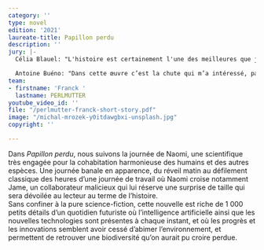 ```yaml
---
category: ''
type: novel
edition: '2021'
laureate-title: Papillon perdu
description: ''
jury: |-
  Célia Blauel: "L'histoire est certainement l'une des meilleures que j'ai eu à lire. Depuis de nombreuses années, nous cherchons des histoires de transition, mais la plupart du temps, elles sont plutôt technocratiques et nous montrent un monde. Et cette histoire nous montre d'abord un personnage, quelqu'un que nous voulons vraiment connaître, vous voulez savoir ce qui va arriver à cette personne, à cette femme, et la suivre. Donc, pour une fois, le personnage est l'objet principal, mais en même temps, on nous donne tout le paysage de la transition, en parlant du changement climatique et de toutes les implications qu'il a et aura sur nos vies. C'est intéressant, car on vit directement dans le monde parce qu'on croit au personnage. Une autre chose que j'ai vraiment aimée, c'est que l’histoire pose beaucoup de questions. Parce que dans ce futur, qui est le cadre dans lequel se trouve le personnage, il y a les aspects positifs mais aussi les aspects complexes, comme la question de l'IA, qui semble être un moyen d’être mieux dans le futur, mais qui pose aussi beaucoup de questions sur la façon dont nous allons vivre. Et à la fin, j'ai adoré l'idée qu'en plus de la question du climat, l’histoire se concentre sur la biodiversité, qui n'est pas tellement abordée en ce moment, mais c'est une question importante que nous devons prendre en compte. Donc vraiment le personnage, le contexte de transition, la biodiversité et les questions complexes, ce sont tous les éléments que j'ai vraiment aimés dans cette histoire, et évidemment elle nous emmène dans une vision vraiment positive du futur et j'espère vraiment que nous pourrons vivre dans ce futur tous ensemble."

  Antoine Buéno: "Dans cette œuvre c’est la chute qui m’a intéressé, parce qu’il se passe quelque chose à la fin, et c’est un peu une surprise pour le lecteur. Ca c’est aussi une qualité qu’on peut aimer trouver dans une nouvelle."
team:
- firstname: 'Franck '
  lastname: PERLMUTTER
youtube_video_id: ''
file: "/perlmutter-franck-short-story.pdf"
image: "/michal-mrozek-y0itdawgbxi-unsplash.jpg"
copyright: ''

---
```

Dans _Papillon perdu_, nous suivons la journée de Naomi, une scientifique très engagée pour la cohabitation harmonieuse des humains et des autres espèces. Une journée banale en apparence, du réveil matin au défilement classique des heures d’une journée de travail où Naomi croise notamment Jame, un collaborateur malicieux qui lui réserve une surprise de taille qui sera dévoilée au lecteur au terme de l’histoire.   
Sans confiner à la pure science-fiction, cette nouvelle est riche de 1 000 petits détails d’un quotidien futuriste où l’intelligence artificielle ainsi que les nouvelles technologies sont présentes à chaque instant, et où les progrès et les innovations semblent avoir cessé d’abimer l’environnement, et permettent de retrouver une biodiversité qu’on aurait pu croire perdue.